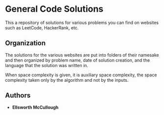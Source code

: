 # General Code Solutions

This a repository of solutions for various problems you can find on websites such as LeetCode, HackerRank, etc.

## Organization

The solutions for the various websites are put into folders of their namesake and then organized by problem name, date of solution creation, and the language that the solution was written in.

When space complexity is given, it is auxiliary space complexity, the space complexity taken only by the algorithm and not by the inputs.

## Authors

* **Ellsworth McCullough**
